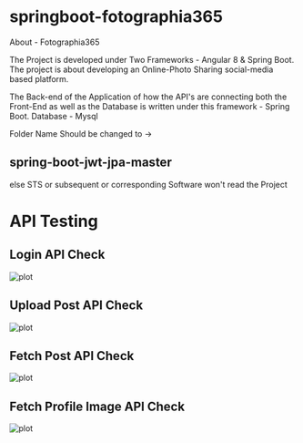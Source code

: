 ﻿# springboot-fotographia365

About - Fotographia365

The Project is developed under Two Frameworks - Angular 8 & Spring Boot. The project is about developing an Online-Photo Sharing social-media based platform.


The Back-end of the Application of how the API's are connecting both the Front-End as well as the Database is written under this framework - Spring Boot. 
Database - Mysql

Folder Name Should be changed to -> 
## spring-boot-jwt-jpa-master 
else STS or subsequent or corresponding Software won't read the Project


# API Testing

## Login API Check

![plot](https://i.imgur.com/GfMp6IH.png)

## Upload Post API Check

![plot](https://i.imgur.com/uLgzG1S.png)

## Fetch Post API Check

![plot](https://i.imgur.com/dXqZyJr.png)

## Fetch Profile Image API Check

![plot](https://i.imgur.com/3aMUqMW.png)
